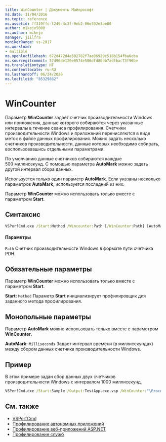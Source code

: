 ```yaml
---
title: WinCounter | Документы Майкрософт
ms.date: 11/04/2016
ms.topic: reference
ms.assetid: ff319ffc-f249-4c3f-9eb2-06e392e3ae80
author: mikejo5000
ms.author: mikejo
manager: jillfra
monikerRange: vs-2017
ms.workload:
- multiple
ms.openlocfilehash: 672d472d4e592782f7ae06920c518b154fba6cba
ms.sourcegitcommit: 57d96de120e0574e506dfd80bb7adfbac73f96be
ms.translationtype: HT
ms.contentlocale: ru-RU
ms.lasthandoff: 06/24/2020
ms.locfileid: "85329882"
---
```

# <a name="wincounter"></a>WinCounter
Параметр **WinCounter** задает счетчик производительности Windows или приложения, данные которого собираются через указанные интервалы в течение сеанса профилирования. Счетчики производительности Windows и приложений перечисляются в виде меток в файле данных профилирования. Можно задать несколько счетчиков производительности, данные которых необходимо собирать, воспользовавшись отдельными параметрами.

 По умолчанию данные счетчиков собираются каждые 500 миллисекунд. С помощью параметра **AutoMark** можно задать другой интервал сбора данных.

 Используется только один параметр **AutoMark**. Если указаны несколько параметров **AutoMark**, используется последний из них.

 Параметр **WinCounter** можно использовать только вместе с параметром **Start**.

## <a name="syntax"></a>Синтаксис

```cmd
VSPerfCmd.exe /Start:Method /Wincounter:Path [/WinCounter:Path] [AutoMark:Milliseconds] [Options]
```

#### <a name="parameters"></a>Параметры
 `Path` Счетчик производительности Windows в формате пути счетчика PDH.

## <a name="required-options"></a>Обязательные параметры
 Параметр **WinCounter** можно использовать только вместе с параметром **Start**.

 **Start:** `Method` Параметр **Start** инициализирует профилировщик для заданного метода профилирования.

## <a name="exclusive-options"></a>Монопольные параметры
 Параметр **AutoMark** можно использовать только вместе с параметром **WinCounter**.

 **AutoMark:** `Milliseconds` Задает интервал времени (в миллисекундах) между сбором данных счетчика производительности Windows.

## <a name="example"></a>Пример
 В этом примере задан сбор данных двух счетчиков производительности Windows с интервалом 1000 миллисекунд.

```cmd
VSPerfCmd.exe /Start:Sample /Output:TestApp.exe.vsp /WinCounter:"\Processor(0)\% Processor Time" /WinCounter:"\System\Context Switches/sec" /AutoMark:1000
```

## <a name="see-also"></a>См. также
- [VSPerfCmd](../profiling/vsperfcmd.md)
- [Профилирование автономных приложений](../profiling/command-line-profiling-of-stand-alone-applications.md)
- [Профилирование веб-приложений ASP.NET](../profiling/command-line-profiling-of-aspnet-web-applications.md)
- [Профилирование служб](../profiling/command-line-profiling-of-services.md)
